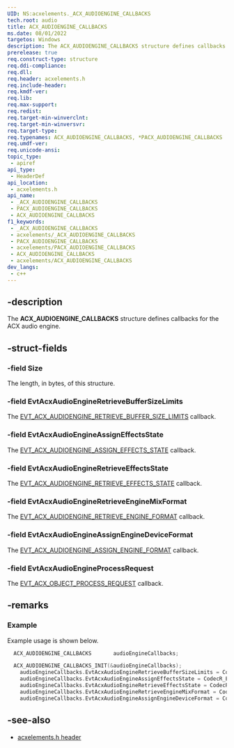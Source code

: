 ```yaml
---
UID: NS:acxelements._ACX_AUDIOENGINE_CALLBACKS
tech.root: audio 
title: ACX_AUDIOENGINE_CALLBACKS
ms.date: 08/01/2022
targetos: Windows
description: The ACX_AUDIOENGINE_CALLBACKS structure defines callbacks for the ACX audio engine. 
prerelease: true
req.construct-type: structure
req.ddi-compliance: 
req.dll: 
req.header: acxelements.h
req.include-header: 
req.kmdf-ver: 
req.lib: 
req.max-support: 
req.redist: 
req.target-min-winverclnt: 
req.target-min-winversvr: 
req.target-type: 
req.typenames: ACX_AUDIOENGINE_CALLBACKS, *PACX_AUDIOENGINE_CALLBACKS
req.umdf-ver: 
req.unicode-ansi: 
topic_type:
 - apiref
api_type:
 - HeaderDef
api_location:
 - acxelements.h
api_name:
 - _ACX_AUDIOENGINE_CALLBACKS
 - PACX_AUDIOENGINE_CALLBACKS
 - ACX_AUDIOENGINE_CALLBACKS
f1_keywords:
 - _ACX_AUDIOENGINE_CALLBACKS
 - acxelements/_ACX_AUDIOENGINE_CALLBACKS
 - PACX_AUDIOENGINE_CALLBACKS
 - acxelements/PACX_AUDIOENGINE_CALLBACKS
 - ACX_AUDIOENGINE_CALLBACKS
 - acxelements/ACX_AUDIOENGINE_CALLBACKS
dev_langs:
 - c++
---
```


## -description

The **ACX_AUDIOENGINE_CALLBACKS** structure defines callbacks for the ACX audio engine. 

## -struct-fields

### -field Size

The length, in bytes, of this structure.

### -field EvtAcxAudioEngineRetrieveBufferSizeLimits

The [EVT_ACX_AUDIOENGINE_RETRIEVE_BUFFER_SIZE_LIMITS](nc-acxelements-evt_acx_audioengine_retrieve_buffer_size_limits.md) callback.

### -field EvtAcxAudioEngineAssignEffectsState

The [EVT_ACX_AUDIOENGINE_ASSIGN_EFFECTS_STATE](nc-acxelements-evt_acx_audioengine_assign_effects_state.md) callback.

### -field EvtAcxAudioEngineRetrieveEffectsState

The [EVT_ACX_AUDIOENGINE_RETRIEVE_EFFECTS_STATE](nc-acxelements-evt_acx_audioengine_retrieve_effects_state.md) callback.

### -field EvtAcxAudioEngineRetrieveEngineMixFormat

The [EVT_ACX_AUDIOENGINE_RETRIEVE_ENGINE_FORMAT](nc-acxelements-evt_acx_audioengine_retrieve_engine_format.md) callback.

### -field EvtAcxAudioEngineAssignEngineDeviceFormat

The [EVT_ACX_AUDIOENGINE_ASSIGN_ENGINE_FORMAT](nc-acxelements-evt_acx_audioengine_assign_engine_format.md) callback.

### -field EvtAcxAudioEngineProcessRequest

The [EVT_ACX_OBJECT_PROCESS_REQUEST](/windows-hardware/drivers/ddi/acxrequest/nc-acxrequest-evt_acx_object_process_request) callback. 

## -remarks

### Example

Example usage is shown below.

```cpp
  ACX_AUDIOENGINE_CALLBACKS       audioEngineCallbacks;

  ACX_AUDIOENGINE_CALLBACKS_INIT(&audioEngineCallbacks);
    audioEngineCallbacks.EvtAcxAudioEngineRetrieveBufferSizeLimits = CodecR_EvtAcxAudioEngineRetrieveBufferSizeLimits;
    audioEngineCallbacks.EvtAcxAudioEngineAssignEffectsState = CodecR_EvtAcxAudioEngineAssignEffectsState;
    audioEngineCallbacks.EvtAcxAudioEngineRetrieveEffectsState = CodecR_EvtAcxAudioEngineRetrieveEffectsState;
    audioEngineCallbacks.EvtAcxAudioEngineRetrieveEngineMixFormat = CodecR_EvtAcxAudioEngineRetrieveEngineMixFormat;
    audioEngineCallbacks.EvtAcxAudioEngineAssignEngineDeviceFormat = CodecR_EvtAcxAudioEngineAssignEngineDeviceFormat;

```

## -see-also

- [acxelements.h header](index.md)


